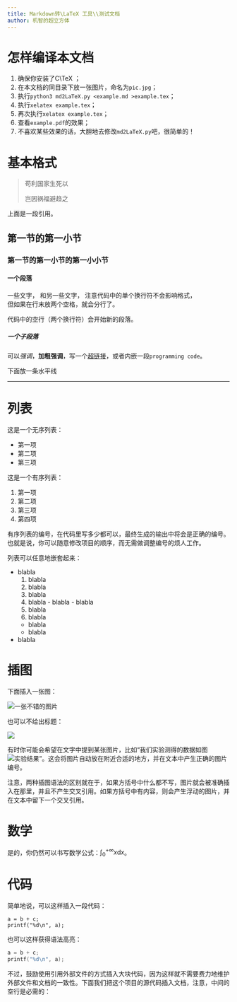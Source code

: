 ```yaml
---
title: Markdown转\LaTeX 工具\\测试文档
author: 机智的超立方体
---
```


# 怎样编译本文档

1. 确保你安装了C\TeX ；
2. 在本文档的同目录下放一张图片，命名为`pic.jpg`；
3. 执行`python3 md2LaTeX.py <example.md >example.tex`；
4. 执行`xelatex example.tex`；
5. 再次执行`xelatex example.tex`；
6. 查看`example.pdf`的效果；
7. 不喜欢某些效果的话，大胆地去修改`md2LaTeX.py`吧，很简单的！

# 基本格式

> 苟利国家生死以
>
> 岂因祸福避趋之

上面是一段引用。

## 第一节的第一小节

### 第一节的第一小节的第一小小节

#### 一个段落
一些文字，
和另一些文字，
注意代码中的单个换行符不会影响格式，  
但如果在行末放两个空格，就会分行了。

代码中的空行（两个换行符）会开始新的段落。

##### 一个子段落
可以*强调*，**加粗强调**，写一个[超链接](http://github.com/Smart-Hypercube/Markdown2LaTeX)，或者内嵌一段`programming code`。

下面放一条水平线

---

# 列表

这是一个无序列表：

- 第一项
- 第二项
- 第三项

这是一个有序列表：

1. 第一项
2. 第二项
1. 第三项
1. 第四项

有序列表的编号，在代码里写多少都可以，最终生成的输出中将会是正确的编号。也就是说，你可以随意修改项目的顺序，而无需做调整编号的烦人工作。

列表可以任意地嵌套起来：

- blabla
  1. blabla
  2. blabla
    1. blabla
    1. blabla
      - blabla
      - blabla
    1. blabla
  3. blabla
    - blabla
    - blabla
- blabla

# 插图

下面插入一张图：

![](pic.jpg "一张不错的图片")

也可以不给出标题：

![](pic.jpg)

有时你可能会希望在文字中提到某张图片，比如“我们实验测得的数据如图![实验结果](pic.jpg "实验测得的数据，其中蓝色的数据点清晰地展现出使用Markdown2LaTeX工具能使生产力大幅提高")”。这会将图片自动放在附近合适的地方，并在文本中产生正确的图片编号。

注意，两种插图语法的区别就在于，如果方括号中什么都不写，图片就会被准确插入在那里，并且不产生交叉引用。如果方括号中有内容，则会产生浮动的图片，并在文本中留下一个交叉引用。

# 数学

是的，你仍然可以书写数学公式：$\int_0^{+\infty}x\mathrm{d}x$。

# 代码

简单地说，可以这样插入一段代码：

    a = b + c;
    printf("%d\n", a);

也可以这样获得语法高亮：

```C
a = b + c;
printf("%d\n", a);
```

不过，鼓励使用引用外部文件的方式插入大块代码，因为这样就不需要费力地维护外部文件和文档的一致性。下面我们把这个项目的源代码插入文档，注意，中间的空行是必需的：

```Python[md2LaTeX.py]

```
